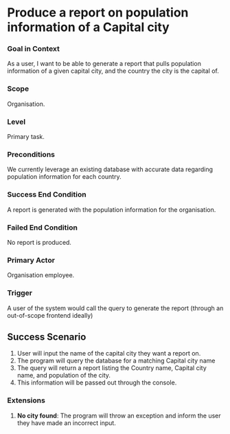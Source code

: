 # Produce a report on population information of a Capital city

### Goal in Context

As a user, I want to be able to generate a report that pulls population information of a given capital city, and the country the city is the capital of.

### Scope

Organisation.

### Level

Primary task.

### Preconditions

We currently leverage an existing database with accurate data regarding population information for each country.

### Success End Condition

A report is generated with the population information for the organisation.

### Failed End Condition

No report is produced.

### Primary Actor

Organisation employee.

### Trigger

A user of the system would call the query to generate the report (through an out-of-scope frontend ideally)

## Success Scenario

1. User will input the name of the capital city they want a report on.
2. The program will query the database for a matching Capital city name
3. The query will return a report listing the Country name, Capital city name, and population of the city.
4. This information will be passed out through the console.

### Extensions
1. **No city found**: The program will throw an exception and inform the user they have made an incorrect input.